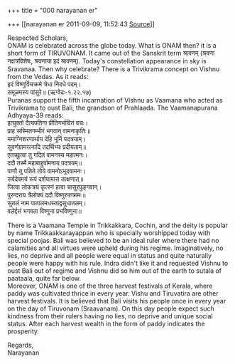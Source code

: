 +++
title = "000 narayanan er"

+++
[[narayanan er	2011-09-09, 11:52:43 [Source](https://groups.google.com/g/bvparishat/c/GDR6rljREug)]]



Respected Scholars,  
ONAM is celebrated across the globe today. What is ONAM then? it is a short form of TIRUVONAM. It came out of the Sanskrit term श्रावणम् (श्रवणा नक्षत्रविशेषः, श्रवणाया इदं श्रावणम्). Today's constellation appearance in sky is Sravanaa. Then why celebrate? There is a Trivikrama concept on Vishnu from the Vedas. As it reads:  
इदं विष्णुर्विचक्रमे त्रेधा निदधे पदम्।  
समूळमस्य पांसुरे॥ (ऋग्वेदः-१.२२.१७)  
Puranas support the fifth incarnation of Vishnu as Vaamana who acted as Trivikrama to oust Bali, the grandson of Prahlaada. The Vaamanapurana Adhyaya-39 reads:  
इत्युक्तो दैत्यपतिना प्रीतिगर्भावितं वचः।  
प्राह सस्मितगम्भीरं भगवान् वामनाकृतिः॥  
ममाग्निशरणार्थाय देहि भूमिं पदत्रयाम्।  
सुवर्णग्रामरत्नादि तदर्थिभ्यः प्रदीयताम्॥  
एतच्छुत्वा तु गदितं वामनस्य महात्मनः।  
ददौ तस्मै महाबाहुर्वामनाय पदत्रयम्॥  
पाणौ तु पतिते तोये वामनोऽभूदवामनः।  
सर्वदेवमयं रूपं दर्शयामास तत्क्षणात्॥  
जित्वा लोकत्रयं कृत्स्नं हत्वा चासुरपुङ्गवान्।  
पुरन्दराय त्रैलोक्यं ददौ विष्णुरुरुक्रमः॥  
सुतलं नाम पातालमधस्ताद्वसुधातलम्।  
वलेर्द्दत्तं भगवता विष्णुना प्रभविष्णुना॥  

There is a Vaamana Temple in Trikkakkara, Cochin, and the deity is popular by name Trikkaakkarayappan who is specially worshipped today with special poojas. Bali was believed to be an ideal ruler where there had no calamities and all virtues were upheld during his regime. Imaginatively, no lies, no deprive and all people were equal in status and quite naturally people were happy with his rule. Indra didn't like it and requested Vishnu to oust Bali out of regime and Vishnu did so him out of the earth to sutala of paataala, quite far below.  
Moreover, ONAM is one of the three harvest festivals of Kerala, where paddy was cultivated thrice in every year. Vishu and Tiruvatira are other harvest festivals. It is believed that Bali visits his people once in every year on the day of Tiruvonam (Sraavanam). On this day people expect such kindness from their rulers having no lies, no deprive and unique social status. After each harvest wealth in the form of paddy indicates the prosperity.  

  
Regards,  
Narayanan

  

